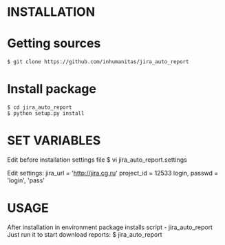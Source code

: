 INSTALLATION
============

# Getting sources
    $ git clone https://github.com/inhumanitas/jira_auto_report

# Install package
    $ cd jira_auto_report
    $ python setup.py install

    
SET VARIABLES
=============

Edit before installation settings file 
    $ vi jira_auto_report.settings

Edit settings:
    jira_url = 'http://jira.cg.ru'
    project_id = 12533
    login, passwd = 'login', 'pass'


USAGE
=====

After installation in environment package installs script - jira_auto_report
Just run it to start download reports:
    $ jira_auto_report

